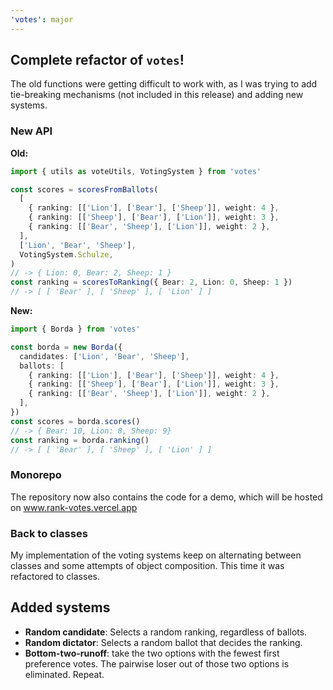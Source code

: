 ```yaml
---
'votes': major
---
```


## Complete refactor of `votes`!

The old functions were getting difficult to work with, as I was trying to add
tie-breaking mechanisms (not included in this release) and adding new systems.

### New API

**Old:**

```typescript
import { utils as voteUtils, VotingSystem } from 'votes'

const scores = scoresFromBallots(
  [
    { ranking: [['Lion'], ['Bear'], ['Sheep']], weight: 4 },
    { ranking: [['Sheep'], ['Bear'], ['Lion']], weight: 3 },
    { ranking: [['Bear', 'Sheep'], ['Lion']], weight: 2 },
  ],
  ['Lion', 'Bear', 'Sheep'],
  VotingSystem.Schulze,
)
// -> { Lion: 0, Bear: 2, Sheep: 1 }
const ranking = scoresToRanking({ Bear: 2, Lion: 0, Sheep: 1 })
// -> [ [ 'Bear' ], [ 'Sheep' ], [ 'Lion' ] ]
```

**New:**

```typescript
import { Borda } from 'votes'

const borda = new Borda({
  candidates: ['Lion', 'Bear', 'Sheep'],
  ballots: [
    { ranking: [['Lion'], ['Bear'], ['Sheep']], weight: 4 },
    { ranking: [['Sheep'], ['Bear'], ['Lion']], weight: 3 },
    { ranking: [['Bear', 'Sheep'], ['Lion']], weight: 2 },
  ],
})
const scores = borda.scores()
// -> { Bear: 10, Lion: 8, Sheep: 9}
const ranking = borda.ranking()
// -> [ [ 'Bear' ], [ 'Sheep' ], [ 'Lion' ] ]
```

### Monorepo

The repository now also contains the code for a demo, which will be hosted on
www.rank-votes.vercel.app

### Back to classes

My implementation of the voting systems keep on alternating between classes and
some attempts of object composition. This time it was refactored to classes.

## Added systems

- **Random candidate**: Selects a random ranking, regardless of ballots.
- **Random dictator**: Selects a random ballot that decides the ranking.
- **Bottom-two-runoff**: take the two options with the fewest first preference
  votes. The pairwise loser out of those two options is eliminated. Repeat.
